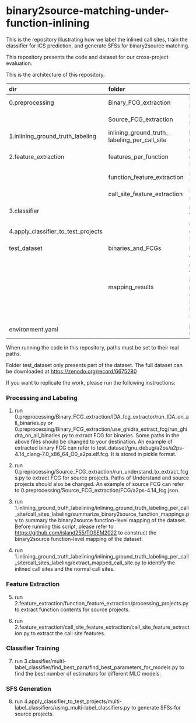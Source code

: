 # binary2source-matching-under-function-inlining

This is the repository illustrating how we label the inlined call sites, train the classifier for ICS prediction, and generate SFSs for binary2source matching.

This repository presents the code and dataset for our cross-project evaluation.

This is the architecture of this repository.

| dir | folder | function |
| :----  | :--- | :------- |
| 0.preprocessing  |  Binary_FCG_extraction | scripts to extract binary FCGs|
| | Source_FCG_extraction | scripts to extract source FCGs|
| 1.inlining_ground_truth_labeling  |  inlining_ground_truth_ labeling_per_call_site | labeling call sites with inline or normal labels |
| 2.feature_extraction | features_per_function | extracted function contents using tree-sitter |
| | function_feature_extraction | scripts to extract function contents |
| | call_site_feature_extraction | scripts to extract call site feature |
| 3.classifier | | multi-label classifiers for ICS prediction |
| 4.apply_classifier_to_test_projects | | using multi-label classifiers to generate SFSs | 
| test_dataset | binaries_and_FCGs | binaries_and_their_FCGs | 
| | mapping_results | function-level mapping results obtained using function inlining identification tool in paper "1-to-1 or 1-to-n? Investigating the Effect of Function Inlining on Binary Similarity Analysis" |
| environment.yaml | | packages needed to be installed in Windows|

When running the code in this repository, paths must be set to their real paths.

Folder test_dataset only presents part of the dataset. The full dataset can be downloaded at https://zenodo.org/record/6675280

If you want to replicate the work, please run the following instructions:

### Processing and Labeling

1. run 0.preprocessing/Binary_FCG_extraction/IDA_fcg_extractor/run_IDA_on_all_binaries.py or 0.preprocessing/Binary_FCG_extraction/use_ghidra_extract_fcg/run_ghidra_on_all_binaries.py to extract FCG for binaries. Some paths in the above files should be changed to your destination. An example of extracted binary FCG can refer to test_dataset/gnu_debug/a2ps/a2ps-4.14_clang-7.0_x86_64_O0_a2ps.elf.fcg. It is stored in pickle format.

2. run 0.preprocessing/Source_FCG_extraction/run_understand_to_extract_fcgs.py to extract FCG for source projects. Paths of Understand and source projects should also be changed. An example of source FCG can refer to 0.preprocessing/Source_FCG_extraction/FCG/a2ps-4.14_fcg.json.

3. run 1.inlining_ground_truth_labelining/inlining_ground_truth_labeling_per_call_site/call_sites_labeling/summarize_binary2source_function_mappings.py to summary the binary2source function-level mapping of the dataset. Before running this script, please refer to https://github.com/island255/TOSEM2022 to construct the binary2source function-level mapping of the dataset.

4. run 1.inlining_ground_truth_labelining/inlining_ground_truth_labeling_per_call_site/call_sites_labeling/extract_mapped_call_site.py to identify the inlined call sites and the normal call sites.

### Feature Extraction

5. run 2.feature_extraction/function_feature_extraction/processing_projects.py to extract function contents for source projects.

6. run 2.feature_extraction/call_site_feature_extraction/call_site_feature_extraction.py to extract the call site features.

### Classifier Training

7. run 3.classifier/multi-label_classifier/find_best_para/find_best_parameters_for_models.py to find the best number of estimators for different MLC models.

### SFS Generation

8. run 4.apply_classifier_to_test_projects/multi-label_classifiers/using_multi-label_classifiers.py to generate SFSs for source projects.


